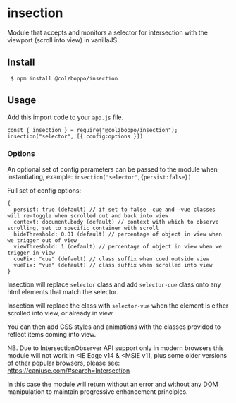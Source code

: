 # insection
Module that accepts and monitors a selector for intersection with the viewport (scroll into view) in vanillaJS


## Install
``` $ npm install @colzboppo/insection```


## Usage

Add this import code to your `app.js` file.

```
const { insection } = require("@colzboppo/insection");
insection("selector", [{ config:options }]) 
```


### Options

An optional set of config parameters can be passed to the module when instantiating, example: `insection("selector",{persist:false})`

Full set of config options:
```
{
  persist: true (default) // if set to false -cue and -vue classes will re-toggle when scrolled out and back into view
  context: document.body (default) // context with which to observe scrolling, set to specific container with scroll
  hideThreshold: 0.01 (default) // percentage of object in view when we trigger out of view
  viewThreshold: 1 (default) // percentage of object in view when we trigger in view
  cueFix: "cue" (default) // class suffix when cued outside view
  vueFix: "vue" (default) // class suffix when scrolled into view
}
```

Insection will replace `selector` class and add `selector-cue` class onto any html elements that match the selector.

Insection will replace the class with `selector-vue` when the element is either scrolled into view, or already in view.

You can then add CSS styles and animations with the classes provided to reflect items coming into view.

NB. Due to IntersectionObserver API support only in modern browsers this module will not work in <IE Edge v14 & <MSIE v11, plus some older versions of other popular browsers, please see: https://caniuse.com/#search=Intersection

In this case the module will return without an error and without any DOM manipulation to maintain progressive enhancement principles.
